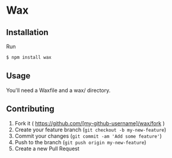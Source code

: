 # Wax

## Installation

Run

```sh
$ npm install wax
```

## Usage

You'll need a Waxfile and a wax/ directory.


## Contributing

1. Fork it ( https://github.com/[my-github-username]/wax/fork )
2. Create your feature branch (`git checkout -b my-new-feature`)
3. Commit your changes (`git commit -am 'Add some feature'`)
4. Push to the branch (`git push origin my-new-feature`)
5. Create a new Pull Request
